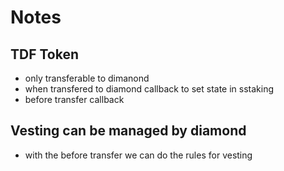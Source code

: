 # Notes

## TDF Token

- only transferable to dimanond
- when transfered to diamond callback to set state in sstaking
- before transfer callback

## Vesting can be managed by diamond

- with the before transfer we can do the rules for vesting
